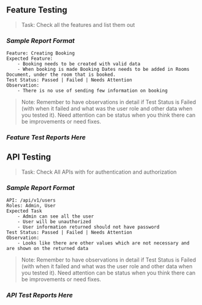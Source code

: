 ## Feature Testing
> Task: Check all the features and list them out

### *Sample Report Format*

```
Feature: Creating Booking
Expected Feature:
    - Booking needs to be created with valid data
    - When booking is made Booking Dates needs to be added in Rooms Document, under the room that is booked.
Test Status: Passed | Failed | Needs Attention
Observation:
    - There is no use of sending few information on booking
```
> Note: Remember to have observations in detail if Test Status is Failed (with when it failed and what was the user role and other data when you tested it). Need attention can be status when you think there can be improvements or need fixes.

### *Feature Test Reports Here*



## API Testing
>Task: Check All APIs with for authentication and authorization

### *Sample Report Format*

```
API: /api/v1/users
Roles: Admin, User
Expected Task
    - Admin can see all the user
    - User will be unauthorized
    - User information returned should not have password
Test Status: Passed | Failed | Needs Attention
Observation: 
    - Looks like there are other values which are not necessary and are shown on the returned data
```
> Note: Remember to have observations in detail if Test Status is Failed (with when it failed and what was the user role and other data when you tested it). Need attention can be status when you think there can be improvements or need fixes.


### *API Test Reports Here*

